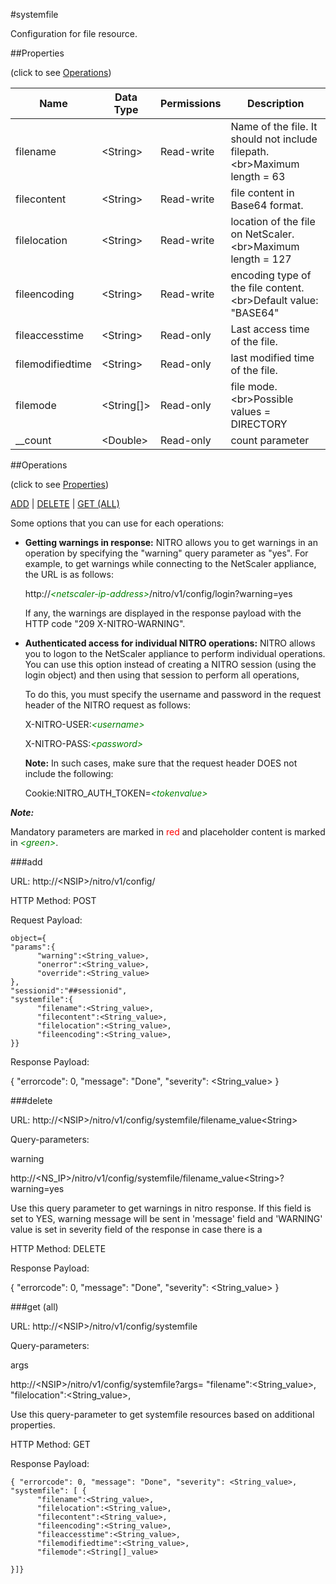 #systemfile

Configuration for file resource.


##Properties 
<span>(click to see [Operations](#operations))</span>


<table><thead><tr><th>Name</th><th> Data Type</th><th> Permissions</th><th>Description</th></tr></thead><tbody><tr><td>filename</td><td>&lt;String></td><td>Read-write</td><td>Name of the file. It should not include filepath.&lt;br>Maximum length = 63</td><tr><tr><td>filecontent</td><td>&lt;String></td><td>Read-write</td><td>file content in Base64 format.</td><tr><tr><td>filelocation</td><td>&lt;String></td><td>Read-write</td><td>location of the file on NetScaler.&lt;br>Maximum length = 127</td><tr><tr><td>fileencoding</td><td>&lt;String></td><td>Read-write</td><td>encoding type of the file content.&lt;br>Default value: "BASE64"</td><tr><tr><td>fileaccesstime</td><td>&lt;String></td><td>Read-only</td><td>Last access time of the file.</td><tr><tr><td>filemodifiedtime</td><td>&lt;String></td><td>Read-only</td><td>last modified time of the file.</td><tr><tr><td>filemode</td><td>&lt;String[]></td><td>Read-only</td><td>file mode.&lt;br>Possible values = DIRECTORY</td><tr><tr><td>__count</td><td>&lt;Double></td><td>Read-only</td><td>count parameter</td><tr></tbody></table>
##Operations 
<span>(click to see [Properties](#properties))</span>


[ADD](#add) | [DELETE](#delete) | [GET (ALL)](#get-(all))


Some options that you can use for each operations:
<ul><li><p><b>Getting warnings in response:</b> NITRO allows you to get warnings in an operation by specifying the "warning" query parameter as "yes". For example, to get warnings while connecting to the NetScaler appliance, the URL is as follows:</p><p>http://<span style="color:green;font-style:italic;">&lt;netscaler-ip-address&gt;</span>/nitro/v1/config/login?warning=yes</p><p>If any, the warnings are displayed in the response payload with the HTTP code "209 X-NITRO-WARNING".</p></li><li><p><b>Authenticated access for individual NITRO operations:</b> NITRO allows you to logon to the NetScaler appliance to perform individual operations. You can use this option instead of creating a NITRO session (using the login object) and then using that session to perform all operations,</p><p>To do this, you must specify the username and password in the request header of the NITRO request as follows:</p><p>X-NITRO-USER:<span style="color:green;font-style:italic;">&lt;username&gt;</span></p><p>X-NITRO-PASS:<span style="color:green;font-style:italic;">&lt;password&gt;</span></p><p><b>Note:</b> In such cases, make sure that the request header DOES not include the following:</p><p>Cookie:NITRO_AUTH_TOKEN=<span style="color:green;font-style:italic;">&lt;tokenvalue&gt;</span></p></li></ul>



***Note:*** 
Mandatory parameters are marked in <span style="color:#FF0000;">red</span> and placeholder content is marked in <span style="color:green;font-style:italic">&lt;green&gt;</span>.

###add



URL: http://&lt;NSIP&gt;/nitro/v1/config/
HTTP Method: POST
Request Payload: ```object={"params":{      "warning":<String_value>,      "onerror":<String_value>,      "override":<String_value>},"sessionid":"##sessionid","systemfile":{      "filename":<String_value>,      "filecontent":<String_value>,      "filelocation":<String_value>,      "fileencoding":<String_value>,}}```
Response Payload: 
{ "errorcode": 0, "message": "Done", "severity": <String_value> }


###delete



URL: http://&lt;NSIP&gt;/nitro/v1/config/systemfile/filename_value&lt;String&gt;
Query-parameters:
warning
http://&lt;NS_IP&gt;/nitro/v1/config/systemfile/filename_value&lt;String&gt;?warning=yes
Use this query parameter to get warnings in nitro response. If this field is set to YES, warning message will be sent in 'message' field and 'WARNING' value is set in severity field of the response in case there is a



HTTP Method: DELETE
Response Payload: 
{ "errorcode": 0, "message": "Done", "severity": <String_value> }


###get (all)



URL: http://&lt;NSIP&gt;/nitro/v1/config/systemfile
Query-parameters:
args
http://&lt;NSIP&gt;/nitro/v1/config/systemfile?args=      "filename":&lt;String_value&gt;,      "filelocation":&lt;String_value&gt;,
Use this query-parameter to get systemfile resources based on additional properties.



HTTP Method: GET
Response Payload: ```{ "errorcode": 0, "message": "Done", "severity": <String_value>, "systemfile": [ {      "filename":<String_value>,      "filelocation":<String_value>,      "filecontent":<String_value>,      "fileencoding":<String_value>,      "fileaccesstime":<String_value>,      "filemodifiedtime":<String_value>,      "filemode":<String[]_value>}]}```




